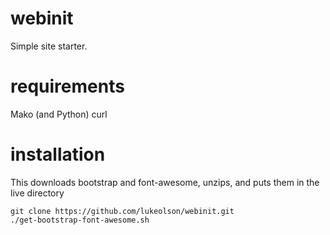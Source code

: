 webinit
=======

Simple site starter.

requirements
============
Mako (and Python)
curl

installation
============

This downloads bootstrap and font-awesome, unzips, and puts them in the live directory

```
git clone https://github.com/lukeolson/webinit.git
./get-bootstrap-font-awesome.sh
```
